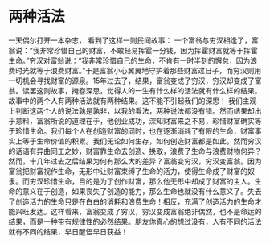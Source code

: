 # 两种活法
一天偶尔打开一本杂志， 看到了这样一则民间故事： 一个富翁与穷汉相逢了，富翁说：“我非常珍惜自己的财富，不敢轻易挥霍一分钱，因为挥霍财富就等于挥霍生命。”穷汉对富翁说：“我非常珍惜自己的生命，不肯有一时半刻的懈怠，因为浪费时光就等于浪费财富。”于是富翁小心翼翼地守护着那些财富过日子，而穷汉则用一切机会寻找财富的源泉。15年过去了，结果，富翁变成了穷汉，穷汉却变成了富翁。读罢这则故事，掩卷深思，觉得人的一生有什么样的活法就有什么样的结果。故事中的两个人有两种活法就有两种结果。这不能不引起我们的深思！ 
我们主观上判断这两个人的说法孰是孰非，以我的看法，两种说法都没有错。然而结果却出乎意料，富翁所说的道理在于，他创业成功，深知财富来之不易，珍惜财富确实等于珍惜生命。我们每个人在创造财富的同时，也在逐渐消耗了有限的生命，财富事实上等于生命价值的积累。我们无论如何生存，如何创造财富都是如此。然而穷汉的话语有异曲同工之妙，财富靠生命去创造、换取，浪费了生命与浪费财物何异？ 
然而，十几年过去之后结果为何有那么大的差异？富翁变穷汉，穷汉变富翁。因为富翁把财富视作生命，无形中让财富束缚了生命的活力，使得生命成了财富的奴隶。而穷汉珍惜生命，目的是为了创作财富，那么他无形中却成了财富的主人。生命的意义在于创造，如果丧失了创造的能力，那么生命也就没有什么意义了。失去了创造活力的生命只是在白白的消耗和浪费生命！相反，充满了创造活力的生命才能兴旺发达。这样看来，富翁变成了穷汉，穷汉变成富翁绝非偶然，也不是命运的结果，而是一种带有规律性的必然结果。朋友你真心的想过没有，人有不同的活法就有不同的结果，早日醒悟早日获益！
  